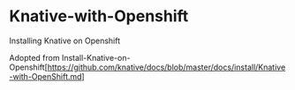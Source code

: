 # Knative-with-Openshift
Installing Knative on Openshift 

Adopted from Install-Knative-on-Openshift[https://github.com/knative/docs/blob/master/docs/install/Knative-with-OpenShift.md]